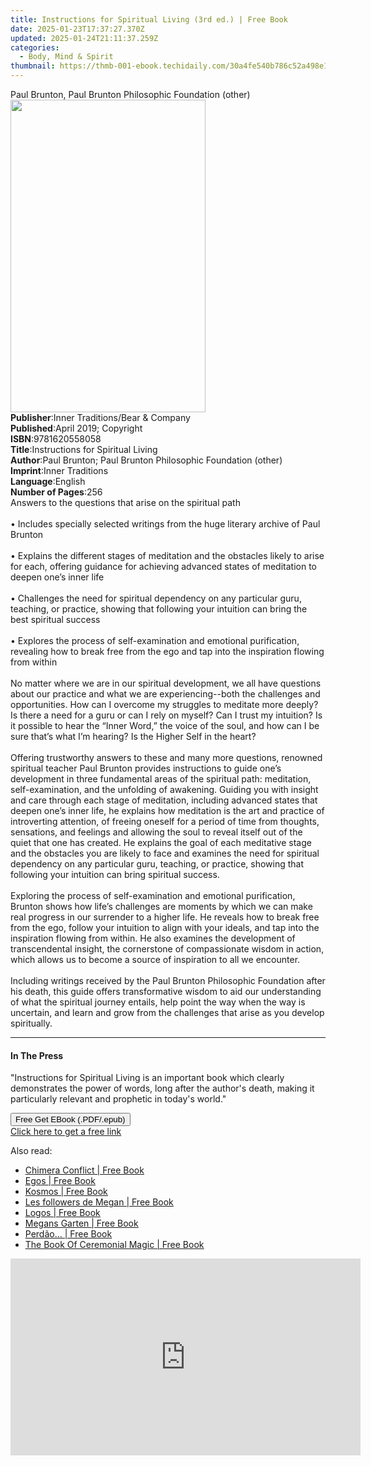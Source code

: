 ```yaml
---
title: Instructions for Spiritual Living (3rd ed.) | Free Book
date: 2025-01-23T17:37:27.370Z
updated: 2025-01-24T21:11:37.259Z
categories:
  - Body, Mind & Spirit
thumbnail: https://thmb-001-ebook.techidaily.com/30a4fe540b786c52a498e14410171410bed29ac73d41683847dc4e9f2a7e908d.jpg
---
```

<main id="book-container">
  <div class="flex flex-col">
    <div class="book-brief flex-1 py-6 px-4 sm:p-6 md:py-10 md:px-8">
      <!-- brief-->
      <div class="book-brief-main">
        Paul Brunton, Paul Brunton Philosophic Foundation (other)
      </div>
    </div>
    <div
      class="book-meta-info flex-1 grid gap-4 col-start-1 col-end-3 row-start-1 sm:mb-6 sm:grid-cols-4 lg:gap-6 lg:col-start-2 lg:row-end-6 lg:row-span-6 lg:mb-0"
    >
      <div
        class="book-meta-info-left place-content-center mt-4 p-4 text-sm leading-6 col-start-2 col-span-2 dark:text-slate-400"
      >
        <img
          class="w-full h-500 object-cover rounded-lg sm:h-255 sm:col-span-2 lg:col-span-full"
          src="https://img-001-ebook.techidaily.com/19cb795988f04833fed10cb1f2947430ab73bec8cbdbf0c8deb8c3698178519a.jpg"
          alt=""
          width="312"
          height="500"
        />
      </div>
      <div
        class="book-meta-info-right mt-2 col-start-1 row-start-2 col-span-3 self-center"
      >
        <!-- meta data  -->
        <div class="flex flex-col px-4 md:px-8">
          <div class="flex-1">
            <strong>Publisher</strong>:<span class="px-2"
              >Inner Traditions/Bear &amp; Company</span
            >
          </div>
          <div class="flex-1">
            <strong>Published</strong>:<span class="px-2"
              >April 2019; Copyright</span
            >
          </div>
          <div class="flex-1">
            <strong>ISBN</strong>:<span class="px-2">9781620558058</span>
          </div>
          <div class="flex-1">
            <strong>Title</strong>:<span class="px-2"
              >Instructions for Spiritual Living</span
            >
          </div>
          <div class="flex-1">
            <strong>Author</strong>:<span class="px-2"
              >Paul Brunton; Paul Brunton Philosophic Foundation (other)</span
            >
          </div>
          <div class="flex-1">
            <strong>Imprint</strong>:<span class="px-2">Inner Traditions</span>
          </div>
          <div class="flex-1">
            <strong>Language</strong>:<span class="px-2">English</span>
          </div>
          <div class="flex-1">
            <strong>Number of Pages</strong>:<span class="px-2">256</span>
          </div>
        </div>
      </div>
    </div>
    <div class="book-description flex-1 py-6 px-4 sm:p-6 md:py-10 md:px-8">
      <div class="book-description-main">
        <div accordion-content="" id="description">
          Answers to the questions that arise on the spiritual path
          <br /><br />• Includes specially selected writings from the huge
          literary archive of Paul Brunton <br /><br />• Explains the different
          stages of meditation and the obstacles likely to arise for each,
          offering guidance for achieving advanced states of meditation to
          deepen one’s inner life <br /><br />• Challenges the need for
          spiritual dependency on any particular guru, teaching, or practice,
          showing that following your intuition can bring the best spiritual
          success <br /><br />• Explores the process of self-examination and
          emotional purification, revealing how to break free from the ego and
          tap into the inspiration flowing from within <br /><br />No matter
          where we are in our spiritual development, we all have questions about
          our practice and what we are experiencing--both the challenges and
          opportunities. How can I overcome my struggles to meditate more
          deeply? Is there a need for a guru or can I rely on myself? Can I
          trust my intuition? Is it possible to hear the “Inner Word,” the voice
          of the soul, and how can I be sure that’s what I’m hearing? Is the
          Higher Self in the heart? <br /><br />Offering trustworthy answers to
          these and many more questions, renowned spiritual teacher Paul Brunton
          provides instructions to guide one’s development in three fundamental
          areas of the spiritual path: meditation, self-examination, and the
          unfolding of awakening. Guiding you with insight and care through each
          stage of meditation, including advanced states that deepen one’s inner
          life, he explains how meditation is the art and practice of
          introverting attention, of freeing oneself for a period of time from
          thoughts, sensations, and feelings and allowing the soul to reveal
          itself out of the quiet that one has created. He explains the goal of
          each meditative stage and the obstacles you are likely to face and
          examines the need for spiritual dependency on any particular guru,
          teaching, or practice, showing that following your intuition can bring
          spiritual success. <br /><br />Exploring the process of
          self-examination and emotional purification, Brunton shows how life’s
          challenges are moments by which we can make real progress in our
          surrender to a higher life. He reveals how to break free from the ego,
          follow your intuition to align with your ideals, and tap into the
          inspiration flowing from within. He also examines the development of
          transcendental insight, the cornerstone of compassionate wisdom in
          action, which allows us to become a source of inspiration to all we
          encounter. <br /><br />Including writings received by the Paul Brunton
          Philosophic Foundation after his death, this guide offers
          transformative wisdom to aid our understanding of what the spiritual
          journey entails, help point the way when the way is uncertain, and
          learn and grow from the challenges that arise as you develop
          spiritually.
        </div>
        <div class="accordion-fader"></div>
      </div>
    </div>
    <div class="book-excerpts flex-1 py-6 px-4 sm:p-6 md:py-10 md:px-8">
      <!-- excerpts-->
      <div class="book-excerpts-main">
        <hr />
        <h4 class="placeholder placeholder-heading">
          <span>In The Press</span>
        </h4>
        <p>
          "Instructions for Spiritual Living is an important book which clearly
          demonstrates the power of words, long after the author's death, making
          it particularly relevant and prophetic in today's world."
        </p>
      </div>
    </div>
    <div
      class="book-about-author flex-1 py-6 px-4 sm:p-6 md:py-10 md:px-8"
    ></div>
    <div class="book-free-get flex-1 py-6 px-4 sm:p-6 md:py-10 md:px-8">
      <button
        id="btn-free-get"
        class="bg-blue-500 hover:bg-blue-700 text-white font-bold py-2 px-4 rounded"
      >
        Free Get EBook (.PDF/.epub)
      </button>
      <div id="countdown-display" class="px-2 text-lg mt-2"></div>
      <a
        id="free-link"
        class="hidden bg-blue-500 hover:bg-blue-700 text-white font-bold py-2 px-4 rounded"
        href="https://www.ebooks.com/en-us/book/96393656/instructions-for-spiritual-living/paul-brunton/"
        target="_blank"
        >Click here to get a free link</a
      >
    </div>
    <script>
      let countdownTime = 0;
      let countdownInterval = null;
      document
        .getElementById('btn-free-get')
        .addEventListener('click', startCountdown);
      function startCountdown() {
        countdownTime = new Date().getTime() + 60000 * 3;
        countdownInterval = setInterval(updateCountdown, 1000);
        document.getElementById('btn-free-get').disabled = true;
        document
          .getElementById('btn-free-get')
          .classList.add('bg-gray-500', 'cursor-not-allowed');
      }
      function updateCountdown() {
        let currentTime = new Date().getTime();
        let timeLeft = countdownTime - currentTime;
        let secondsLeft = Math.floor(timeLeft / 1000);
        document.getElementById('countdown-display').innerHTML =
          `Remaining time: ${secondsLeft} seconds.`;
        if (secondsLeft <= 0) {
          clearInterval(countdownInterval);
          document.getElementById('btn-free-get').classList.add('hidden');
          document.getElementById('free-link').classList.remove('hidden');
          document.getElementById('countdown-display').innerHTML = '';
        }
      }
    </script>
  </div>
</main>

<ins class="adsbygoogle"
      style="display:block"
      data-ad-client="ca-pub-7571918770474297"
      data-ad-slot="8358498916"
      data-ad-format="auto"
      data-full-width-responsive="true"></ins>
    

<span class="atpl-alsoreadstyle">Also read:</span>
<div><ul>
<li><a href="https://novels-ebooks.techidaily.com/210551537-9798985224825-chimera-conflict/"><u>Chimera Conflict | Free Book</u></a></li>
<li><a href="https://novels-ebooks.techidaily.com/210551517-9798985735239-egos/"><u>Egos | Free Book</u></a></li>
<li><a href="https://novels-ebooks.techidaily.com/210551521-9798985735215-kosmos/"><u>Kosmos | Free Book</u></a></li>
<li><a href="https://novels-ebooks.techidaily.com/210550652-9781667428833-les-followers-de-megan/"><u>Les followers de Megan | Free Book</u></a></li>
<li><a href="https://novels-ebooks.techidaily.com/210551518-9798985735277-logos/"><u>Logos | Free Book</u></a></li>
<li><a href="https://novels-ebooks.techidaily.com/210550634-9781667427430-megans-garten/"><u>Megans Garten | Free Book</u></a></li>
<li><a href="https://novels-ebooks.techidaily.com/210550628-9781667430805-perdao/"><u>Perdão... | Free Book</u></a></li>
<li><a href="https://novels-ebooks.techidaily.com/210551093-9781529901733-the-book-of-ceremonial-magic/"><u>The Book Of Ceremonial Magic | Free Book</u></a></li>
</ul></div>

<!-- affiliate ads begin -->
<iframe width="560" height="315" src="https://www.youtube.com/embed/OFDHJnZLwTA?si=WThcb2h76AnZDzcQ" title="YouTube video player" frameborder="0" allow="accelerometer; autoplay; clipboard-write; encrypted-media; gyroscope; picture-in-picture; web-share" referrerpolicy="strict-origin-when-cross-origin" allowfullscreen></iframe>
<!-- affiliate ads end -->

